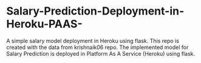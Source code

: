 # Salary-Prediction-Deployment-in-Heroku-PAAS-
A simple salary model deployment in Heroku using flask.
This repo is created with the data from krishnaik06 repo.
The implemented model for Salary Prediction is deployed in Platform As A Service (Heroku) using flask.
